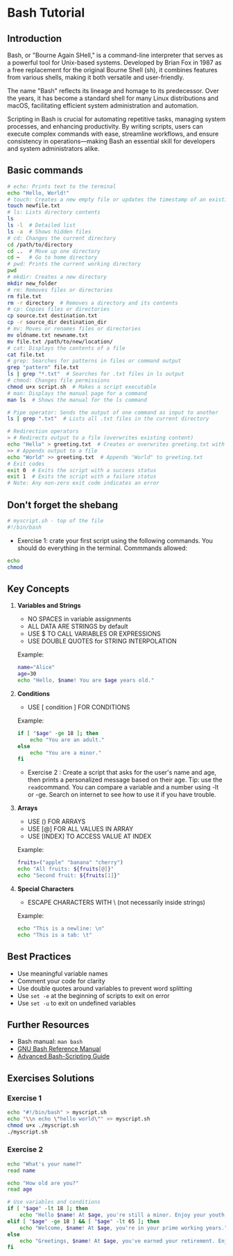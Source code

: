 # Bash Tutorial

## Introduction

Bash, or "Bourne Again SHell," is a command-line interpreter that serves as a powerful tool for Unix-based systems. Developed by Brian Fox in 1987 as a free replacement for the original Bourne Shell (sh), it combines features from various shells, making it both versatile and user-friendly.

The name "Bash" reflects its lineage and homage to its predecessor. Over the years, it has become a standard shell for many Linux distributions and macOS, facilitating efficient system administration and automation.

Scripting in Bash is crucial for automating repetitive tasks, managing system processes, and enhancing productivity. By writing scripts, users can execute complex commands with ease, streamline workflows, and ensure consistency in operations—making Bash an essential skill for developers and system administrators alike.

## Basic commands

```bash
# echo: Prints text to the terminal
echo "Hello, World!"
# touch: Creates a new empty file or updates the timestamp of an existing file
touch newfile.txt
# ls: Lists directory contents
ls
ls -l  # Detailed list
ls -a  # Shows hidden files
# cd: Changes the current directory
cd /path/to/directory
cd ..  # Move up one directory
cd ~   # Go to home directory
# pwd: Prints the current working directory
pwd
# mkdir: Creates a new directory
mkdir new_folder
# rm: Removes files or directories
rm file.txt
rm -r directory  # Removes a directory and its contents
# cp: Copies files or directories
cp source.txt destination.txt
cp -r source_dir destination_dir
# mv: Moves or renames files or directories
mv oldname.txt newname.txt
mv file.txt /path/to/new/location/
# cat: Displays the contents of a file
cat file.txt
# grep: Searches for patterns in files or command output
grep "pattern" file.txt
ls | grep "*.txt"  # Searches for .txt files in ls output
# chmod: Changes file permissions
chmod u+x script.sh  # Makes a script executable
# man: Displays the manual page for a command
man ls  # Shows the manual for the ls command

# Pipe operator: Sends the output of one command as input to another
ls | grep ".txt"  # Lists all .txt files in the current directory

# Redirection operators
> # Redirects output to a file (overwrites existing content)
echo "Hello" > greeting.txt  # Creates or overwrites greeting.txt with "Hello"
>> # Appends output to a file
echo "World" >> greeting.txt  # Appends "World" to greeting.txt
# Exit codes
exit 0  # Exits the script with a success status
exit 1  # Exits the script with a failure status
# Note: Any non-zero exit code indicates an error
```

## Don't forget the shebang

```bash
# myscript.sh - top of the file
#!/bin/bash
```

- Exercise 1: crate your first script using the following commands. You should do everything in the terminal. Commmands allowed:

```sh
echo
chmod
```

## Key Concepts

1. **Variables and Strings**

   - NO SPACES in variable assignments
   - ALL DATA ARE STRINGS by default
   - USE $ TO CALL VARIABLES OR EXPRESSIONS
   - USE DOUBLE QUOTES for STRING INTERPOLATION

   Example:

   ```bash
   name="Alice"
   age=30
   echo "Hello, $name! You are $age years old."
   ```

2. **Conditions**

   - USE [ condition ] FOR CONDITIONS

   Example:

   ```bash
   if [ "$age" -ge 18 ]; then
       echo "You are an adult."
   else
       echo "You are a minor."
   fi
   ```

   - Exercise 2 : Create a script that asks for the user's name and age, then prints a personalized message based on their age.
     Tip: use the `read`command. You can compare a variable and a number using -lt or -ge. Search on internet to see how to use it if you have trouble.

3. **Arrays**

   - USE () FOR ARRAYS
   - USE [@] FOR ALL VALUES IN ARRAY
   - USE [INDEX] TO ACCESS VALUE AT INDEX

   Example:

   ```bash
   fruits=("apple" "banana" "cherry")
   echo "All fruits: ${fruits[@]}"
   echo "Second fruit: ${fruits[1]}"
   ```

4. **Special Characters**

   - ESCAPE CHARACTERS WITH \ (not necessarily inside strings)

   Example:

   ```bash
   echo "This is a newline: \n"
   echo "This is a tab: \t"
   ```

## Best Practices

- Use meaningful variable names
- Comment your code for clarity
- Use double quotes around variables to prevent word splitting
- Use `set -e` at the beginning of scripts to exit on error
- Use `set -u` to exit on undefined variables

## Further Resources

- Bash manual: `man bash`
- [GNU Bash Reference Manual](https://www.gnu.org/software/bash/manual/bash.html)
- [Advanced Bash-Scripting Guide](https://tldp.org/LDP/abs/html/)

## Exercises Solutions

### Exercise 1

```bash
echo "#!/bin/bash" > myscript.sh
echo "\\n echo \"hello world\"" >> myscript.sh
chmod u+x ./myscript.sh
./myscript.sh
```

### Exercise 2

```bash
echo "What's your name?"
read name

echo "How old are you?"
read age

# Use variables and conditions
if [ "$age" -lt 18 ]; then
    echo "Hello $name! At $age, you're still a minor. Enjoy your youth!"
elif [ "$age" -ge 18 ] && [ "$age" -lt 65 ]; then
    echo "Welcome, $name! At $age, you're in your prime working years."
else
    echo "Greetings, $name! At $age, you've earned your retirement. Enjoy!"
fi
```

